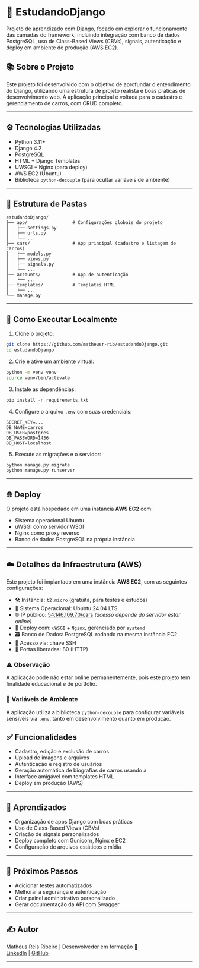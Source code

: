 # 🚗 EstudandoDjango

Projeto de aprendizado com Django, focado em explorar o funcionamento das camadas do framework, incluindo integração com banco de dados PostgreSQL, uso de Class-Based Views (CBVs), signals, autenticação e deploy em ambiente de produção (AWS EC2).

## 📚 Sobre o Projeto

Este projeto foi desenvolvido com o objetivo de aprofundar o entendimento do Django, utilizando uma estrutura de projeto realista e boas práticas de desenvolvimento web. A aplicação principal é voltada para o cadastro e gerenciamento de carros, com CRUD completo.

---

## ⚙️ Tecnologias Utilizadas

- Python 3.11+
- Django 4.2
- PostgreSQL
- HTML + Django Templates
- UWSGI + Nginx (para deploy)
- AWS EC2 (Ubuntu)
- Biblioteca `python-decouple` (para ocultar variáveis de ambiente)


---

## 📁 Estrutura de Pastas

```
estudandoDjango/
├── app/                 # Configurações globais do projeto
│   ├── settings.py
│   ├── urls.py
│   └── ...
├── cars/                # App principal (cadastro e listagem de carros)
│   ├── models.py
│   ├── views.py
│   ├── signals.py
│   └── ...
├── accounts/            # App de autenticação
│   └── ...        
├── templates/           # Templates HTML
│   └── ...
└── manage.py
```

---

## 🚀 Como Executar Localmente

1. Clone o projeto:
```bash
git clone https://github.com/matheusr-rib/estudandoDjango.git
cd estudandoDjango
```

2. Crie e ative um ambiente virtual:
```bash
python -m venv venv
source venv/bin/activate
```

3. Instale as dependências:
```bash
pip install -r requirements.txt
```

4. Configure o arquivo `.env` com suas credenciais:
```
SECRET_KEY=...
DB_NAME=carros
DB_USER=postgres
DB_PASSWORD=1436
DB_HOST=localhost
```

5. Execute as migrações e o servidor:
```bash
python manage.py migrate
python manage.py runserver
```

---

## 🌐 Deploy

O projeto está hospedado em uma instância **AWS EC2** com:

- Sistema operacional Ubuntu
- uWSGI como servidor WSGI
- Nginx como proxy reverso
- Banco de dados PostgreSQL na própria instância

---


## ☁️ Detalhes da Infraestrutura (AWS)

Este projeto foi implantado em uma instância **AWS EC2**, com as seguintes configurações:

- 🛠️ Instância: `t2.micro` (gratuita, para testes e estudos)
- 🐧 Sistema Operacional: Ubuntu 24.04 LTS.
- 🌐 IP público: [54.146.109.70/cars](http://54.146.109.70/cars) _(acesso depende do servidor estar online)_
- 🔧 Deploy com: `uWSGI` + `Nginx`, gerenciado por `systemd`
- 🗃️ Banco de Dados: PostgreSQL rodando na mesma instância EC2
- 🔐 Acesso via: chave SSH
- 🚪 Portas liberadas: 80 (HTTP)

### ⚠️ Observação
A aplicação pode não estar online permanentemente, pois este projeto tem finalidade educacional e de portfólio.

### 🔐 Variáveis de Ambiente
A aplicação utiliza a biblioteca `python-decouple` para configurar variáveis sensíveis via `.env`, tanto em desenvolvimento quanto em produção.


## ✅ Funcionalidades

- Cadastro, edição e exclusão de carros
- Upload de imagens e arquivos
- Autenticação e registro de usuários
- Geração automática de biografias de carros usando a 
- Interface amigável com templates HTML
- Deploy em produção (AWS)

---

## 🧠 Aprendizados

- Organização de apps Django com boas práticas
- Uso de Class-Based Views (CBVs)
- Criação de signals personalizados
- Deploy completo com Gunicorn, Nginx e EC2
- Configuração de arquivos estáticos e mídia

---

## 📌 Próximos Passos

- Adicionar testes automatizados
- Melhorar a segurança e autenticação
- Criar painel administrativo personalizado
- Gerar documentação da API com Swagger

---

## ✍️ Autor

Matheus Reis Ribeiro | Desenvolvedor em formação 🚀  
[LinkedIn](https://www.linkedin.com/in/matheus-ribeiro-developer/) | [GitHub](https://github.com/matheusr-rib)

---